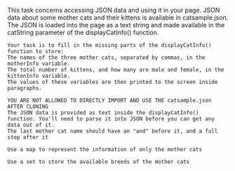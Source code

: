 This task concerns accessing JSON data and using it in your page. JSON data about some mother cats and their kittens is available in catsample.json. The JSON is loaded into the page as a text string and made available in the catString parameter of the displayCatInfo() function. 


    Your task is to fill in the missing parts of the displayCatInfo() function to store:
    The names of the three mother cats, separated by commas, in the motherInfo variable.
    The total number of kittens, and how many are male and female, in the kittenInfo variable.
    The values of these variables are then printed to the screen inside paragraphs.

    YOU ARE NOT ALLOWED TO DIRECTLY IMPORT AND USE THE catsample.json AFTER CLONING
    The JSON data is provided as text inside the displayCatInfo() function. You'll need to parse it into JSON before you can get any data out of it.
    The last mother cat name should have an "and" before it, and a full stop after it

    Use a map to represent the information of only the mother cats

    Use a set to store the available breeds of the mother cats 
